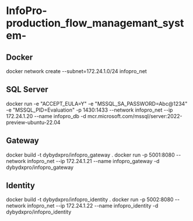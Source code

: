 # InfoPro-production_flow_managemant_system-

## Docker
docker network create --subnet=172.24.1.0/24 infopro_net

## SQL Server
docker run -e "ACCEPT_EULA=Y" -e "MSSQL_SA_PASSWORD=Abc@1234" -e "MSSQL_PID=Evaluation" -p 1430:1433 --network infopro_net --ip 172.24.1.20 --name infopro_db -d mcr.microsoft.com/mssql/server:2022-preview-ubuntu-22.04

## Gateway
docker build -t dybydxpro/infopro_gateway .
docker run -p 5001:8080 --network infopro_net --ip 172.24.1.21 --name infopro_gateway -d dybydxpro/infopro_gateway

## Identity
docker build -t dybydxpro/infopro_identity .
docker run -p 5002:8080 --network infopro_net --ip 172.24.1.22 --name infopro_identity -d dybydxpro/infopro_identity